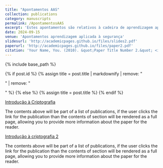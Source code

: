 ```yaml
---
title: "Apontamentos AAS"
collection: publications
category: manuscripts
permalink: /ApontamentosAAS
excerpt: 'Estes apontamentos são relativos à cadeira de aprendizagem aplicada à segurança.'
date: 2024-09-15
venue: 'Apontamentos aprendizagem aplicada à segurança'
slidesurl: 'http://academicpages.github.io/files/slides2.pdf'
paperurl: 'http://academicpages.github.io/files/paper2.pdf'
citation: 'Your Name, You. (2010). &quot;Paper Title Number 2.&quot; <i>Journal 1</i>. 1(2).'
---
```


{% include base_path %}

{% if post.id %}
  {% assign title = post.title | markdownify | remove: "<p>" | remove: "</p>" %}
{% else %}
  {% assign title = post.title %}
{% endif %}

<div class="{{ include.type | default: "list" }}__item">
    <div>
        <p>
            <a href=" https://v1dal9.github.io/mcs_github.io/files/paper1.pdf ">Introdução à Criptografia</a>
        </p>
        <p>
            The contents above will be part of a list of publications, if the user clicks the link for the publication than the contents of section will be rendered as a full page, allowing you to provide more information about the paper for the reader. 
        </p>
    </div>
    <div>
        <p>
            <a href=" https://v1dal9.github.io/mcs_github.io/files/paper1.pdf ">Introdução à criptografia 2</a>
        </p>
        <p>
            The contents above will be part of a list of publications, if the user clicks the link for the publication than the contents of section will be rendered as a full page, allowing you to provide more information about the paper for the reader.
        </p>
    </div>
</div>